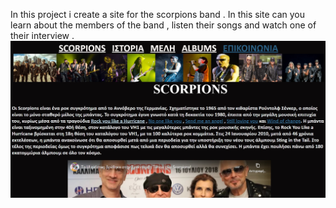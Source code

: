 In this project i create a site for the scorpions band . In this site can you learn about the members of the band , listen their songs and watch one of their interview .
![Scorpions Screen](screen.jpg)



